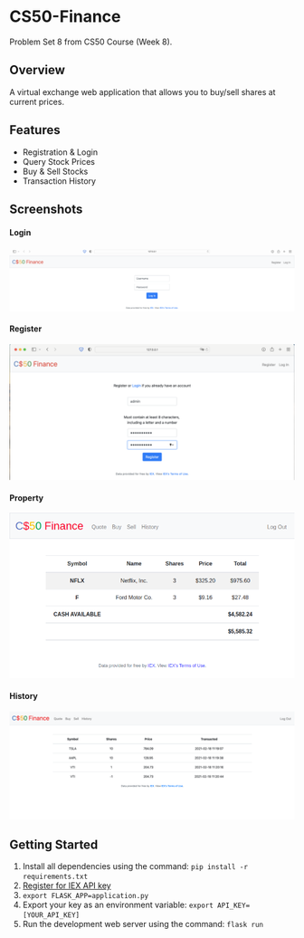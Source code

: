 # CS50-Finance
Problem Set 8 from CS50 Course (Week 8).

## Overview
A virtual exchange web application that allows you to buy/sell shares at current prices.

## Features
<ul>
    <li>Registration & Login</li>
    <li>Query Stock Prices</li>
    <li>Buy & Sell Stocks</li>
    <li>Transaction History</li>
</ul>

## Screenshots

#### Login
<img src="static/screenshots/login.png" alt="login">

#### Register
<img src="static/screenshots/register.png" alt="register">

#### Property
<img src="static/screenshots/history.png" alt="property">

#### History
<img src="static/screenshots/history1.png" alt="history">

## Getting Started
<ol>
    <li>Install all dependencies using the command: <code>pip install -r requirements.txt</code></li>
    <li><a href="iexcloud.io/cloud-login#/register/">Register for IEX API key</a></li>
    <li><code>export FLASK_APP=application.py</code></li>
    <li>Export your key as an environment variable: <code>export API_KEY=[YOUR_API_KEY]</code></li>
    <li>Run the development web server using the command: <code>flask run</code></li>
</ol>
